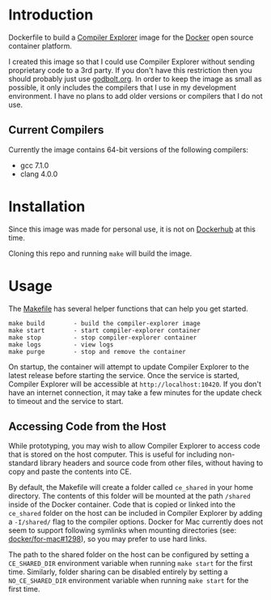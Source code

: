 # Introduction

Dockerfile to build a [Compiler Explorer](https://github.com/mattgodbolt/compiler-explorer) image for the [Docker](https://www.docker.com/products/docker-engine) open source container platform.

I created this image so that I could use Compiler Explorer without sending proprietary code to a 3rd party.  If you don't have this restriction then you should probably just use [godbolt.org](https://godbolt.org/).  In order to keep the image as small as possible, it only includes the compilers that I use in my development environment.  I have no plans to add older versions or compilers that I do not use.

## Current Compilers

Currently the image contains 64-bit versions of the following compilers:
 - gcc 7.1.0
 - clang 4.0.0

# Installation

Since this image was made for personal use, it is not on [Dockerhub](https://hub.docker.com) at this time.  

Cloning this repo and running `make` will build the image.

# Usage

The [Makefile](Makefile) has several helper functions that can help you get started.

```
make build        - build the compiler-explorer image
make start        - start compiler-explorer container
make stop         - stop compiler-explorer container
make logs         - view logs
make purge        - stop and remove the container
```

On startup, the container will attempt to update Compiler Explorer to the latest release before starting the service.  Once the service is started, Compiler Explorer will be accessible at `http://localhost:10420`.  If you don't have an internet connection, it may take a few minutes for the update check to timeout and the service to start.

## Accessing Code from the Host

While prototyping, you may wish to allow Compiler Explorer to access code that is stored on the host computer.  This is useful for including non-standard library headers and source code from other files, without having to copy and paste the contents into CE.

By default, the Makefile will create a folder called `ce_shared` in your home directory.  The contents of this folder will be mounted at the path `/shared` inside of the Docker container.  Code that is copied or linked into the `ce_shared` folder on the host can be included in Compiler Explorer by adding a `-I/shared/` flag to the compiler options.  Docker for Mac currently does not seem to support following symlinks when mounting directories (see: [docker/for-mac#1298](https://github.com/docker/for-mac/issues/1298)), so you may prefer to use hard links.

The path to the shared folder on the host can be configured by setting a `CE_SHARED_DIR` environment variable when running `make start` for the first time.  Similarly, folder sharing can be disabled entirely by setting a `NO_CE_SHARED_DIR` environment variable when running `make start` for the first time.
